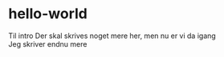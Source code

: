 # hello-world
Til intro
Der skal skrives noget mere her, men nu er vi da igang  
Jeg skriver endnu mere
